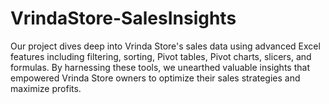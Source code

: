 # VrindaStore-SalesInsights
Our project dives deep into Vrinda Store's sales data using advanced Excel features including filtering, sorting, Pivot tables, Pivot charts, slicers, and formulas. By harnessing these tools, we unearthed valuable insights that empowered Vrinda Store owners to optimize their sales strategies and maximize profits. 
